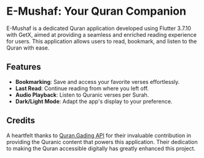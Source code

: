 # E-Mushaf: Your Quran Companion

E-Mushaf is a dedicated Quran application developed using Flutter 3.7.10 with GetX, aimed at providing a seamless and enriched reading experience for users. This application allows users to read, bookmark, and listen to the Quran with ease.

## Features

- **Bookmarking**: Save and access your favorite verses effortlessly.
- **Last Read**: Continue reading from where you left off.
- **Audio Playback**: Listen to Quranic verses per Surah.
- **Dark/Light Mode**: Adapt the app's display to your preference.

## Credits

A heartfelt thanks to [Quran.Gading API](https://api.quran.gading.dev/) for their invaluable contribution in providing the Quranic content that powers this application. Their dedication to making the Quran accessible digitally has greatly enhanced this project.
